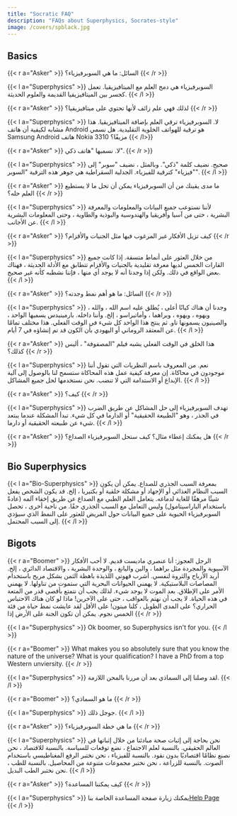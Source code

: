 ```yaml
---
title: "Socratic FAQ"
description: "FAQs about Superphysics, Socrates-style"
image: /covers/spblack.jpg
---
```




## Basics 

{{< r a="Asker" >}}
السائل: ما هي السوبرفيزياء؟
{{< /r >}}


{{< l a="Superphysics" >}}
السوبرفيزياء هي دمج العلم مع الميتافيزيقيا. تعمل كجسر بين الميتافيزيقيا القديمة والعلوم الحديثة.
{{< /l >}}


{{< r a="Asker" >}}
لذلك فهي علم زائف لأنها تحتوي على ميتافيزيقيا؟
{{< /r >}}

{{< l a="Superphysics" >}}
لا. السوبرفيزياء ترقي العلم بإضافة الميتافيزيقيا. هذا مشابه لكيفية أن هاتف Android هو ترقية للهواتف الخلوية التقليدية. هل نسمي Samsung Android هاتف Nokia 3310 مزيفًا؟
{{< /l>}}

{{< r a="Asker" >}}
لا. نسميها "هاتف ذكي".
{{< /r >}}

{{< l a="Superphysics" >}}
صحيح. نضيف كلمة "ذكي". وبالمثل ، نضيف "سوبر" إلى "فيزياء" كترقية للفيزياء. الجدلية السقراطية هي جوهر هذه الترقية "السوبر".
{{< /l >}}


{{< r a="Asker" >}}
ما مدى يقينك من أن السوبرفيزياء يمكن أن تحل ما لا يستطيع العلم حله؟
{{< /r >}}

{{< l a="Superphysics" >}}
لأننا نستوعب جميع البيانات والمعلومات والمعرفة البشرية ، حتى من آسيا وأفريقيا والهندوسية والبوذية والطاوية ، وحتى المعلومات البشرية عن الأجانب.
{{< /l >}}

{{< r a="Asker" >}}
كيف تزيل الأفكار غير المرغوب فيها مثل الجنيات والأقزام؟
{{< /r >}}

{{< l a="Superphysics" >}}
من خلال العثور على أنماط متسقة. إذا كانت جميع القارات الخمس لديها معرفة تقليدية بالجنيات والأقزام تتطابق مع الأدلة الحديثة ، فهناك بعض الواقع في ذلك. ولكن إذا وجدنا أنه لا يوجد أي منها ، فإننا نشطبه كأنه غير صحيح.
{{< /l >}}

{{< r a="Asker" >}}
السائل: ما هو أهم نمط وجدته؟
{{< /r >}}

{{< l a="Superphysics" >}}
وجدنا أن هناك كيانًا أعلى ، يُطلق عليه اسم الله ، والله ، ويهوه ، ويهوه ، وبراهما ، وأماتيراسو ، إلخ. وأننا داخله. بارمينيدس يسميها الواحد ، والصينيون يسمونها تاو. ثم ينتج هذا الواحد كل شيء في الوقت الفعلي. هذا مختلف تمامًا عن المعتقد الروماني أو اليهودي بأن الكون قد تم إنشاؤه في 7 أيام.
{{< /l >}}

{{< r a="Asker" >}}
هذا الخلق في الوقت الفعلي يشبه فيلم "المصفوفة" ، أليس كذلك؟
{{< /r >}}

{{< l a="Superphysics" >}}
نعم. من المعروف باسم النظريات التي تقول أننا موجودون في محاكاة. إن معرفة كيفية عمل هذه المحاكاة ستسمح لنا بالوصول إلى آلية الإبداع أو الاستدامة التي لا تنضب. نحن نستخدمها لحل جميع المشاكل.
{{< /l >}}

{{< r a="Asker" >}}
كيف؟
{{< /r >}}

{{< l a="Superphysics" >}}
تهدف السوبرفيزياء إلى حل المشاكل عن طريق الضرب في الجذر ، وهو "الطبيعة الحقيقية" أو الدارما في كل شيء. تبدأ المشكلة عندما يبتعد شيء عن طبيعته الحقيقية أو دارما.
{{< /l >}}

{{< r a="Asker" >}}
هل يمكنك إعطاء مثال؟ كيف ستحل السوبرفيزياء الصداع؟
{{< /r >}}


## Bio Superphysics

{{< l a="Bio-Superphysics" >}}
بمعرفة السبب الجذري للصداع. يمكن أن يكون السبب النظام الغذائي أو الإجهاد أو مشكلة خلقية أو بكتيريا ، إلخ. قد يكون الشخص يفعل شيئًا مرهقًا للغاية لدماغه. يتعامل العلم الطبي مع الصداع عن طريق إخفاء آلمه (عادةً باستخدام الباراسيتامول) وليس التعامل مع السبب الجذري حقًا. من ناحية أخرى ، تحصل السوبرفيزياء الحيوية على جميع البيانات حول المريض للعثور على النمط الذي سيؤدي إلى السبب المحتمل.
{{< /l >}}



## Bigots

{{< r a="Boomer" >}}
الرجل العجوز: أنا عنصري ماديست قديم. لا أحب الأفكار الآسيوية والمجردة مثل براهما ، والين واليانغ ، والوحدة البشرية ، والاقتصاد الدائري ، إلخ. أريد الأرباح والثروة لنفسي. أشرب قهوتي اللذيذة باهظة الثمن بشكل مريح باستخدام المصاصات البلاستيكية. لا يهمني الحيوانات البحرية التي ستموت من تناولها. لا يهمني الأمر على الإطلاق. بعد الموت لا يوجد شيء. لذلك يجب أن نتمتع بأقصى قدر من المتعة في هذه الحياة. لا يجب أن نهتم بالعواقب ، حتى على الآخرين! ماذا لو كان هناك الاحتباس الحراري؟ على المدى الطويل ، كلنا ميتون! على الأقل لقد عايشت نمط حياة من فئة الخمس نجوم. يمكن أن تكون الجنة على الأرض إذا
{{< /r >}}


{{< l a="Superphysics" >}}
Ok boomer, so Superphysics isn't for you.
{{< /l >}}

{{< r a="Boomer" >}}
What makes you so absolutely sure that you know the nature of the universe? What is your qualification? I have a PhD from a top Western unviersity.
{{< /r >}}

{{< l a="Superphysics" >}}
لقد وصلنا إلى السماذي بعد أن مررنا بالمحن اللازمة.
{{< /l >}}

{{< r a="Boomer" >}}
ما هو السماذي؟
{{< /r >}}

{{< l a="Superphysics" >}}
جوجل ذلك.
{{< /l >}}

{{< r a="Asker" >}}
ما هي خطة السوبرفيزياء؟
{{< /r >}}

{{< l a="Superphysics" >}}
نحن بحاجة إلى إثبات صحة مبادئنا من خلال إثباتها في العالم الحقيقي. بالنسبة لعلم الاجتماع ، نضع توقعات للسياسة. بالنسبة للاقتصاد ، نحن نصنع نظامًا اقتصاديًا بدون نقود. بالنسبة للفيزياء ، نحن نختبر الرفع المغناطيسي باستخدام الصوت. بالنسبة للزراعة ، نحن نختبر مجموعات متنوعة من المحاصيل. بالنسبة للطب ، نحن نختبر الطب البديل.
{{< /l >}}

{{< r a="Asker" >}}
كيف يمكننا المساعدة؟
{{< /r >}}

{{< l a="Superphysics" >}}
يمكنك زيارة صفحة المساعدة الخاصة بنا[Help Page](/help)
{{< /l >}}
